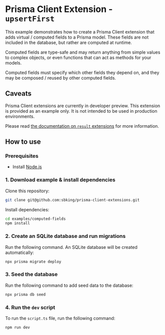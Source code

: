 # Prisma Client Extension - `upsertFirst`

This example demonstrates how to create a Prisma Client extension that adds virtual / computed fields to a Prisma model. These fields are not included in the database, but rather are computed at runtime.

Computed fields are type-safe and may return anything from simple values to complex objects, or even functions that can act as methods for your models.

Computed fields must specify which other fields they depend on, and they may be composed / reused by other computed fields.

## Caveats

Prisma Client extensions are currently in developer preview. This extension is provided as an example only. It is not intended to be used in production environments.

Please read [the documentation on `result` extensions](https://www.prisma.io/docs/concepts/components/prisma-client/client-extensions/result) for more information.

## How to use

### Prerequisites

- Install [Node.js](https://nodejs.org/en/download/)

### 1. Download example & install dependencies

Clone this repository:

```sh
git clone git@github.com:sbking/prisma-client-extensions.git
```

Install dependencies:

```sh
cd examples/computed-fields
npm install
```

### 2. Create an SQLite database and run migrations

Run the following command. An SQLite database will be created automatically:

```sh
npx prisma migrate deploy
```

### 3. Seed the database

Run the following command to add seed data to the database:

```sh
npx prisma db seed
```

### 4. Run the `dev` script

To run the `script.ts` file, run the following command:

```sh
npm run dev
```

